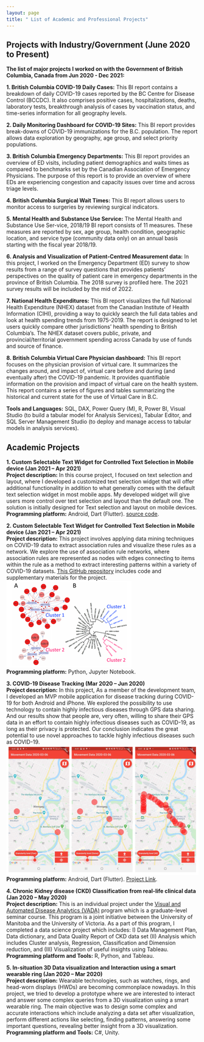 ```yaml
---
layout: page
title: " List of Academic and Professional Projects"
---
```

## Projects with Industry/Government (June 2020 to Present)

**The list of major projects I worked on with the Government of British Columbia, Canada from Jun 2020 - Dec 2021:** <br/>

**1. British  Columbia  COVID-19  Daily  Cases:** This  BI  report contains a  breakdown of daily COVID-19 cases reported by the BC Centre for Disease Control (BCCDC). It also comprises positive cases, hospitalizations, deaths, laboratory tests, breakthrough analysis of cases by vaccination status, and time-series information for all geography levels.<br/>

**2. Daily Monitoring Dashboard for COVID-19 Sites:** This BI report provides break-downs of  COVID-19  immunizations for the  B.C.  population.   The report allows data exploration by geography, age group, and select priority populations.<br/>

**3. British Columbia Emergency Departments:** This BI report provides an overview of ED visits, including patient demographics and waits times as compared to benchmarks set by the Canadian Association of Emergency Physicians.  The purpose of this report is to provide an overview of where EDs are experiencing congestion and capacity issues over time and across triage levels.<br/>

**4. British Columbia Surgical Wait Times:** This BI report allows users to monitor access to surgeries by reviewing surgical indicators.<br/>

**5. Mental Health and Substance Use Service:** The Mental Health and Substance Use Ser-vice, 2018/19 BI report consists of 11 measures.  These measures are reported by sex, age group, health condition, geographic location, and service type (community data only) on an annual basis starting with the fiscal year 2018/19.<br/>

**6. Analysis and Visualization of Patient-Centred Measurement data:**  In this project, I worked on the Emergency Department (ED) survey to show results from a range of survey questions that provides patients’ perspectives on the quality of patient care in emergency departments in the province of British Columbia. The 2018 survey is profiled here. The 2021 survey results will be included by the mid of 2022.<br/>

**7. National Health Expenditures:** This BI report visualizes the full National Health Expenditure (NHEX) dataset from the Canadian Institute of Health Information (CIHI), providing a way to quickly search the full data tables and look at health spending trends from 1975-2019. The report is designed to let users quickly compare other jurisdictions’ health spending to British Columbia’s. The NHEX dataset covers public, private, and provincial/territorial government spending across Canada by use of funds and source of finance.<br/>

**8. British Columbia Virtual Care Physician dashboard:** This BI report focuses on the physician provision of virtual care. It summarizes the changes around, and impact of, virtual care before and during (and eventually after) the COVID-19 pandemic. It provides quantifiable information on the provision and impact of virtual care on the health system. This report contains a series of figures and tables summarizing the historical and current state for the use of Virtual Care in B.C.<br/>

**Tools and Languages:** SQL, DAX, Power Query (M), R, Power BI, Visual Studio (to build a tabular model for Analysis Services), Tabular Editor, and SQL Server Management Studio (to deploy and manage access to tabular models in analysis services).


## Academic Projects

**1. Custom Selectable Text Widget for Controlled Text Selection in Mobile device (Jan 2021 – Apr 2021)** <br/>
**Project description:** In this course project, I focused on text selection and layout, where I developed a customized text selection widget that will offer additional functionality in addition to what generally comes with the default text selection widget in most mobile apps. My developed widget will give users more control over text selection and layout than the default one. The solution is initially designed for Text selection and layout on mobile devices.<br/>
**Programming platform:** Android, Dart (Flutter). [source code](https://github.com/walid-shaiket/flutter-engage_selectable-text).

**2. Custom Selectable Text Widget for Controlled Text Selection in Mobile device (Jan 2021 – Apr 2021)** <br/>
**Project description:** This project involves applying data mining techniques on COVID-19 data to extract association rules and visualize these rules as a network. We explore the use of association rule networks, where association rules are represented as nodes with edges connecting to items within the rule as a method to extract interesting patterns within a variety of COVID-19 datasets. [This GitHub repository](https://github.com/walid-shaiket/Adv-data-mining-project) includes code and supplementary materials for the project.<br/>
![data mining project](data_mining_project.PNG)<br/>
**Programming platform:** Python, Jupyter Notebook.

**3. COVID-19 Disease Tracking (Mar 2020 – Jun 2020)**<br/>
**Project description:** In this project, As a member of the development team, I developed an MVP mobile application for disease tracking during COVID-19 for both Android and iPhone. We explored the possibility to use technology to contain highly infectious diseases through GPS data sharing. And our results show that people are, very often, willing to share their GPS data in an effort to contain highly infectious diseases such as COVID-19, as long as their privacy is protected. Our conclusion indicates the great potential to use novel approaches to tackle highly infectious diseases such as COVID-19.<br/>
![Our developed app](Dis_tracking.png) <br/>
**Programming platform:** Android, Dart (Flutter). [Project Link](http://hci.cs.umanitoba.ca/projects-and-research/details/covid-19-disease-tracking).

**4. Chronic Kidney disease (CKD) Classification from real-life clinical data (Jan 2020 – May 2020)**<br/>
**Project description:** This is an individual project under the [Visual and Automated Disease Analytics (VADA)](https://vada.cs.umanitoba.ca/) program which is a graduate-level seminar course. This program is a joint initiative between the University of Manitoba and the University of Victoria. As a part of this program, I completed a data science project which includes: I) Data Management Plan, Data dictionary, and Data Quality Report of CKD data set (II) Analysis which includes Cluster analysis, Regression, Classification and Dimension reduction, and (III) Visualization of useful insights using Tableau.<br/>
**Programming platform and Tools:** R, Python, and Tableau.

**5. In-situation 3D Data visualization and Interaction using a smart wearable ring (Jan 2020 – Mar 2020)**<br/>
**Project description:** Wearable technologies, such as watches, rings, and head-worn displays (HWDs) are becoming commonplace nowadays. In this project, we tried to develop a prototype where we are interested to interact and answer some complex queries from a 3D visualization using a smart wearable ring. The main objective was to design some complex and accurate interactions which include analyzing a data set after visualization, perform different actions like selecting, finding patterns, answering some important questions, revealing better insight from a 3D visualization.<br/>
**Programming platform and Tools:** C#, Unity.
